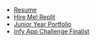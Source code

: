 <!DOCTYPE html>
<html>
<head>
  <meta charset="utf-8" content="srimon anida" description="Thomas A. Edison CTE High School">
  <meta name="keywords" content="Thomas Edison">

<title>2023 TAEHS Senior, Srimon Anida</title>

</head>
<body>
  
<ul>
  <li><a  href="https://docs.google.com/document/d/1irLEREswaZefZAxnIsp5Y0PHl4p4B8TnMwTQPHkBLoM/edit?usp=sharing">Resume</a></li>
  <li><a href="https://hire-me-profile-srimonanida1.seniorspds-34-fall-2023.repl.co/">Hire Me! Replit</a></li>
  <li><a href="https://mypythonportfolioontheweb-srimonanida.pppython22-23.repl.co/">Junior Year Portfolio</a></li>
  <li><a href="https://docs.google.com/presentation/d/145vAbcdX64u_N8lrLd_By-0ZM6CX7jSm9AWslIKsv6c/edit?usp=sharing">Infy App Challenge Finalist</a></li>
</ul>

</body>
</html>
